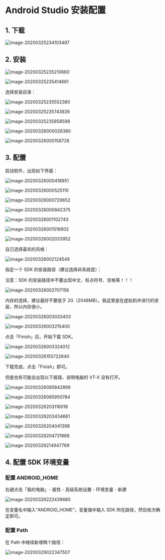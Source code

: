 # Android Studio 安装配置

## 1. 下载

![image-20200325234103497](assets/image-20200325234103497.png)

## 2. 安装

![image-20200325235210660](assets/image-20200325235210660.png)

![image-20200325235414661](assets/image-20200325235414661.png)

选择安装目录：

![image-20200325235552380](assets/image-20200325235552380.png)

![image-20200325235743926](assets/image-20200325235743926.png)

![image-20200325235858598](assets/image-20200325235858598.png)

![image-20200326000026380](assets/image-20200326000026380.png)

![image-20200326000158726](assets/image-20200326000158726.png)

## 3. 配置

启动软件，出现如下界面：

![image-20200326000418951](assets/image-20200326000418951.png)

![image-20200326000525110](assets/image-20200326000525110.png)

![image-20200326000729652](assets/image-20200326000729652.png)

![image-20200326000842375](assets/image-20200326000842375.png)

![image-20200326001102743](assets/image-20200326001102743.png)

![image-20200326001516602](assets/image-20200326001516602.png)

![image-20200326002033952](assets/image-20200326002033952.png)

自己选择喜欢的风格：

![image-20200326002124549](assets/image-20200326002124549.png)

指定一个 SDK 的安装路径（建议选择非系统盘）：

注意：SDK 的安装路径中不要出现中文、标点符号、空格等！！！

![image-20200326002707156](assets/image-20200326002707156.png)

内存的选择，建议最好不要低于 2G（2048MB）。我这里是在虚拟机中进行的安装，所以内存很小。

![image-20200326003033403](assets/image-20200326003033403.png)

![image-20200326003215400](assets/image-20200326003215400.png)

点击「Finish」后，开始下载 SDK。

![image-20200326003324012](assets/image-20200326003324012.png)

![image-20200326155722640](assets/image-20200326155722640.png)

下载完成，点击「Finish」即可。

但是也有可能会出现以下报错，说明电脑的 VT-X 没有打开。

![image-20200326085842899](assets/image-20200326085842899.png)

![image-20200326085950784](assets/image-20200326085950784.png)

![image-20200326203116018](assets/image-20200326203116018.png)

![image-20200326203434661](assets/image-20200326203434661.png)

![image-20200326204041398](assets/image-20200326204041398.png)

![image-20200326204731968](assets/image-20200326204731968.png)

![image-20200326214947769](assets/image-20200326214947769.png)

## 4. 配置 SDK 环境变量

### 配置 ANDROID_HOME

右键点击「我的电脑」- 属性 - 高级系统设置 - 环境变量 - 新建

![image-20200326222439680](assets/image-20200326222439680.png)

在变量名中输入“ANDROID_HOME”，变量值中输入 SDK 所在路径，然后依次确定即可。

### 配置 Path

在 Path 中继续新增两个路径：

![image-20200329022347507](assets/image-20200329022347507.png)

